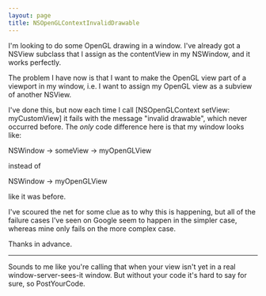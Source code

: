 ```yaml
---
layout: page
title: NSOpenGLContextInvalidDrawable
---
```


I'm looking to do some OpenGL drawing in a window. I've already got a NSView subclass that I assign as the contentView in my NSWindow, and it works perfectly.

The problem I have now is that I want to make the OpenGL view part of a viewport in my window, i.e. I want to assign my OpenGL view as a subview of another NSView.

I've done this, but now each time I call [NSOpenGLContext setView: myCustomView] it fails with the message "invalid drawable", which never occurred before. The *only* code difference here is that my window looks like:

NSWindow -> someView -> myOpenGLView

instead of

NSWindow -> myOpenGLView

like it was before.

I've scoured the net for some clue as to why this is happening, but all of the failure cases I've seen on Google seem to happen in the simpler case, whereas mine only fails on the more complex case.

Thanks in advance.

----
Sounds to me like you're calling that when your view isn't yet in a real window-server-sees-it window. But without your code it's hard to say for sure, so PostYourCode.

